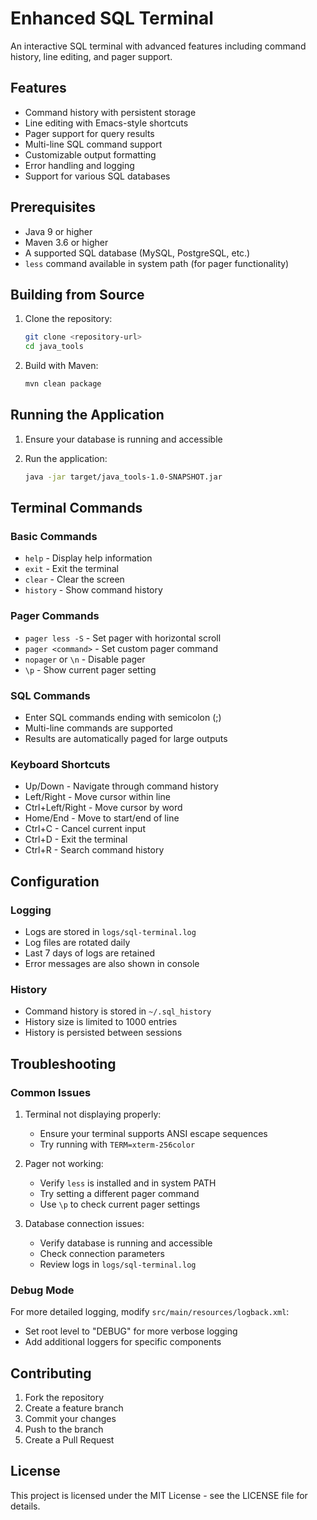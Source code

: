 # Enhanced SQL Terminal

An interactive SQL terminal with advanced features including command history, line editing, and pager support.

## Features

- Command history with persistent storage
- Line editing with Emacs-style shortcuts
- Pager support for query results
- Multi-line SQL command support
- Customizable output formatting
- Error handling and logging
- Support for various SQL databases

## Prerequisites

- Java 9 or higher
- Maven 3.6 or higher
- A supported SQL database (MySQL, PostgreSQL, etc.)
- `less` command available in system path (for pager functionality)

## Building from Source

1. Clone the repository:
   ```bash
   git clone <repository-url>
   cd java_tools
   ```

2. Build with Maven:
   ```bash
   mvn clean package
   ```

## Running the Application

1. Ensure your database is running and accessible

2. Run the application:
   ```bash
   java -jar target/java_tools-1.0-SNAPSHOT.jar
   ```

## Terminal Commands

### Basic Commands
- `help` - Display help information
- `exit` - Exit the terminal
- `clear` - Clear the screen
- `history` - Show command history

### Pager Commands
- `pager less -S` - Set pager with horizontal scroll
- `pager <command>` - Set custom pager command
- `nopager` or `\n` - Disable pager
- `\p` - Show current pager setting

### SQL Commands
- Enter SQL commands ending with semicolon (;)
- Multi-line commands are supported
- Results are automatically paged for large outputs

### Keyboard Shortcuts
- Up/Down - Navigate through command history
- Left/Right - Move cursor within line
- Ctrl+Left/Right - Move cursor by word
- Home/End - Move to start/end of line
- Ctrl+C - Cancel current input
- Ctrl+D - Exit the terminal
- Ctrl+R - Search command history

## Configuration

### Logging
- Logs are stored in `logs/sql-terminal.log`
- Log files are rotated daily
- Last 7 days of logs are retained
- Error messages are also shown in console

### History
- Command history is stored in `~/.sql_history`
- History size is limited to 1000 entries
- History is persisted between sessions

## Troubleshooting

### Common Issues

1. Terminal not displaying properly:
   - Ensure your terminal supports ANSI escape sequences
   - Try running with `TERM=xterm-256color`

2. Pager not working:
   - Verify `less` is installed and in system PATH
   - Try setting a different pager command
   - Use `\p` to check current pager settings

3. Database connection issues:
   - Verify database is running and accessible
   - Check connection parameters
   - Review logs in `logs/sql-terminal.log`

### Debug Mode

For more detailed logging, modify `src/main/resources/logback.xml`:
- Set root level to "DEBUG" for more verbose logging
- Add additional loggers for specific components

## Contributing

1. Fork the repository
2. Create a feature branch
3. Commit your changes
4. Push to the branch
5. Create a Pull Request

## License

This project is licensed under the MIT License - see the LICENSE file for details.
